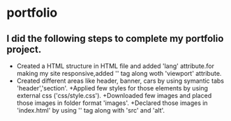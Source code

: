 # portfolio
## I did the following steps to complete my portfolio project.
+ Created a HTML structure in HTML file and added 'lang' attribute.for making my site responsive,added '<meta>' tag along woth 'viewport' attribute.
+ Created different areas like header, banner, cars by using symantic tabs 'header','section'.
+Applied few styles for those elements by using external css ('css/style.css').
+Downloaded few images and placed those images in folder format 'images'.
+Declared those images in 'index.html' by using '<img>' tag along with 'src' and 'alt'.